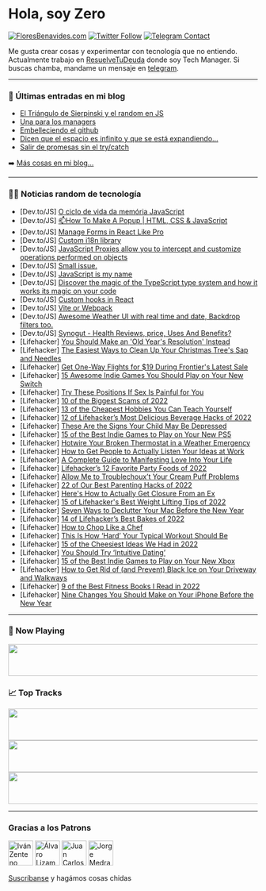 # Hola, soy Zero

[![FloresBenavides.com](https://img.shields.io/website?down_message=oops&label=MiBlog&style=for-the-badge&up_message=online&url=https%3A%2F%2Ffloresbenavides.com)](https://floresbenavides.com) [![Twitter Follow](https://img.shields.io/twitter/follow/ZeroDragon?color=%231DA1F2&label=Follow&logo=twitter&logoColor=ffffff&style=for-the-badge)](https://twitter.com/zerodragon) [![Telegram Contact](https://img.shields.io/badge/escr%C3%ADbeme-ZeroDragon-%2326A5E4?style=for-the-badge&logo=telegram)](https://t.me/zerodragon)

Me gusta crear cosas y experimentar con tecnología que no entiendo.
Actualmente trabajo en [ResuelveTuDeuda](http://github.com/resuelve) donde soy Tech Manager.
Si buscas chamba, mandame un mensaje en [telegram](https://t.me/zerodragon).

---

### 📕 Últimas entradas en mi blog
<!-- BLOG-POST-LIST:START -->
- [El Triángulo de Sierpinski y el random en JS](https://floresbenavides.com/el-triangulo-de-sierpinski-y-el-random-en-js/)
- [Una para los managers](https://floresbenavides.com/una-para-los-managers/)
- [Embelleciendo el github](https://floresbenavides.com/embelleciendo-el-github/)
- [Dicen que el espacio es infinito y que se está expandiendo…](https://floresbenavides.com/dicen-que-el-espacio-es-infinito-y-que-se-esta-expandiendo/)
- [Salir de promesas sin el try/catch](https://floresbenavides.com/salir-de-promesas-sin-el-try-catch/)
<!-- BLOG-POST-LIST:END -->

➡️ [Más cosas en mi blog...](https://floresbenavides.com)

---

### 👨‍💻 Noticias random de tecnología
<!-- TECH-POSTS:START -->
- [Dev.to/JS] [O ciclo de vida da memória JavaScript](https://dev.to/trinitypath/o-ciclo-de-vida-da-memoria-javascript-3m3j)
- [Dev.to/JS] [📫How To Make A Popup | HTML, CSS &amp; JavaScript](https://dev.to/robsonmuniz16/how-to-make-a-popup-html-css-javascript-18ml)
- [Dev.to/JS] [Manage Forms in React Like Pro](https://dev.to/sharmakushal/manage-forms-in-react-like-pro-2ei0)
- [Dev.to/JS] [Custom i18n library](https://dev.to/rezanazari/my-own-i18n-library-153p)
- [Dev.to/JS] [JavaScript Proxies allow you to intercept and customize operations performed on objects](https://dev.to/anower77/javascript-proxies-allow-you-to-intercept-and-customize-operations-performed-on-objects-3k09)
- [Dev.to/JS] [Small issue.](https://dev.to/evelyngosselin/psa-1850)
- [Dev.to/JS] [JavaScript is my name](https://dev.to/oluwatobiss/javascript-is-my-name-38ml)
- [Dev.to/JS] [Discover the magic of the TypeScript type system and how it works its magic on your code](https://dev.to/codewithonye/discover-the-magic-of-the-typescript-type-system-and-how-it-works-its-magic-on-your-code-2em9)
- [Dev.to/JS] [Custom hooks in React](https://dev.to/shasheeshpurohit/custom-hooks-in-react-32k2)
- [Dev.to/JS] [Vite or Webpack](https://dev.to/hshoja/vite-or-webpack-afd)
- [Dev.to/JS] [Awesome Weather UI with real time and date, Backdrop filters too.](https://dev.to/amiruweerathunga/awesome-weather-ui-with-real-time-and-date-backdrop-filters-too-5e9c)
- [Dev.to/JS] [Synogut - Health Reviews, price, Uses And Benefits?](https://dev.to/synogut4/synogut-health-reviews-price-uses-and-benefits-54n)
- [Lifehacker] [You Should Make an &#39;Old Year&#39;s Resolution&#39; Instead](https://lifehacker.com/you-should-make-an-old-years-resolution-instead-1849936380)
- [Lifehacker] [The Easiest Ways to Clean Up Your Christmas Tree&#39;s Sap and Needles](https://lifehacker.com/the-easiest-ways-to-clean-up-your-christmas-trees-sap-a-1849936395)
- [Lifehacker] [Get One-Way Flights for $19 During Frontier&#39;s Latest Sale](https://lifehacker.com/get-one-way-flights-for-19-during-frontiers-latest-sal-1849936455)
- [Lifehacker] [15 Awesome Indie Games You Should Play on Your New Switch](https://lifehacker.com/15-awesome-indie-games-you-should-play-on-your-new-swit-1849926120)
- [Lifehacker] [Try These Positions If Sex Is Painful for You](https://lifehacker.com/try-these-positions-if-sex-is-painful-for-you-1849891072)
- [Lifehacker] [10 of the Biggest Scams of 2022](https://lifehacker.com/10-of-the-biggest-scams-of-2022-1849916555)
- [Lifehacker] [13 of the Cheapest Hobbies You Can Teach Yourself](https://lifehacker.com/13-of-the-cheapest-hobbies-you-can-teach-yourself-1849888411)
- [Lifehacker] [12 of Lifehacker’s Most Delicious Beverage Hacks of 2022](https://lifehacker.com/12-of-lifehacker-s-most-delicious-beverage-hacks-of-202-1849921203)
- [Lifehacker] [These Are the Signs Your Child May Be Depressed](https://lifehacker.com/these-are-the-signs-your-child-may-be-depressed-1849861283)
- [Lifehacker] [15 of the Best Indie Games to Play on Your New PS5](https://lifehacker.com/15-of-the-best-indie-games-to-play-on-your-new-ps5-1849921544)
- [Lifehacker] [Hotwire Your Broken Thermostat in a Weather Emergency](https://lifehacker.com/hotwire-your-broken-thermostat-in-a-weather-emergency-1849836412)
- [Lifehacker] [How to Get People to Actually Listen Your Ideas at Work](https://lifehacker.com/how-to-get-people-to-actually-listen-your-ideas-at-work-1849893100)
- [Lifehacker] [A Complete Guide to Manifesting Love Into Your Life](https://lifehacker.com/a-complete-guide-to-manifesting-love-into-your-life-1849700646)
- [Lifehacker] [Lifehacker’s 12 Favorite Party Foods of 2022](https://lifehacker.com/lifehacker-s-12-favorite-party-foods-of-2022-1849924556)
- [Lifehacker] [Allow Me to Troublechoux’t Your Cream Puff Problems](https://lifehacker.com/allow-me-to-troublechoux-t-your-cream-puff-problems-1849706299)
- [Lifehacker] [22 of Our Best Parenting Hacks of 2022](https://lifehacker.com/22-of-our-best-parenting-hacks-of-2022-1849892795)
- [Lifehacker] [Here&#39;s How to Actually Get Closure From an Ex](https://lifehacker.com/heres-how-to-actually-get-closure-from-an-ex-1849811120)
- [Lifehacker] [15 of Lifehacker&#39;s Best Weight Lifting Tips of 2022](https://lifehacker.com/15-of-lifehackers-best-weight-lifting-tips-of-2022-1849925049)
- [Lifehacker] [Seven Ways to Declutter Your Mac Before the New Year](https://lifehacker.com/seven-ways-to-declutter-your-mac-before-the-new-year-1849926459)
- [Lifehacker] [14 of Lifehacker’s Best Bakes of 2022](https://lifehacker.com/14-of-lifehacker-s-best-bakes-of-2022-1849922859)
- [Lifehacker] [How to Chop Like a Chef](https://lifehacker.com/how-to-chop-like-a-chef-1849763199)
- [Lifehacker] [This Is How ‘Hard’ Your Typical Workout Should Be](https://lifehacker.com/this-is-how-hard-your-typical-workout-should-be-1849759561)
- [Lifehacker] [15 of the Cheesiest Ideas We Had in 2022](https://lifehacker.com/15-of-the-cheesiest-ideas-we-had-in-2022-1849912592)
- [Lifehacker] [You Should Try ‘Intuitive Dating’](https://lifehacker.com/you-should-try-intuitive-dating-1849754708)
- [Lifehacker] [15 of the Best Indie Games to Play on Your New Xbox](https://lifehacker.com/15-of-the-best-indie-games-to-play-on-your-new-xbox-1849917255)
- [Lifehacker] [How to Get Rid of &lpar;and Prevent&rpar; Black Ice on Your Driveway and Walkways](https://lifehacker.com/how-to-get-rid-of-and-prevent-black-ice-on-your-drive-1849750779)
- [Lifehacker] [9 of the Best Fitness Books I Read in 2022](https://lifehacker.com/9-of-the-best-fitness-books-i-read-in-2022-1849920246)
- [Lifehacker] [Nine Changes You Should Make on Your iPhone Before the New Year](https://lifehacker.com/nine-changes-you-should-make-with-your-iphone-before-th-1849926146)<!-- TECH-POSTS:END -->

---

### 🎵 Now Playing
<a href="https://spotify-now-playing-dun.vercel.app/now-playing?open"><img src="https://spotify-now-playing-dun.vercel.app/now-playing" width="540" height="64"></a>

### 📈 Top Tracks
<a href="https://spotify-now-playing-dun.vercel.app/top-tracks?i=1&open"><img src="https://spotify-now-playing-dun.vercel.app/top-tracks?i=1" width="540" height="64"></a>
<a href="https://spotify-now-playing-dun.vercel.app/top-tracks?i=2&open"><img src="https://spotify-now-playing-dun.vercel.app/top-tracks?i=2" width="540" height="64"></a>
<a href="https://spotify-now-playing-dun.vercel.app/top-tracks?i=3&open"><img src="https://spotify-now-playing-dun.vercel.app/top-tracks?i=3" width="540" height="64"></a>

---

### Gracias a los Patrons
[<img src="https://avatars.githubusercontent.com/u/243380?v=4" alt="Iván Zenteno" width="50px">](https://github.com/k001) [<img src="https://avatars.githubusercontent.com/u/19955639?v=4" alt="Álvaro Lizama" width="50px">](https://github.com/alvarolizama) [<img src="https://avatars.githubusercontent.com/u/2718753?v=4" alt="Juan Carlos Ruiz" width="50px">](https://github.com/JuanCrg90) [<img src="https://avatars.githubusercontent.com/u/37025?v=4" alt="Jorge Medrano" width="50px">](https://github.com/h1pp1e) 

[Suscríbanse](https://www.patreon.com/zerodragon) y hagámos cosas chidas
